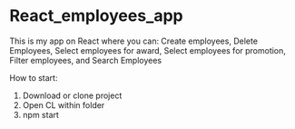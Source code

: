 # React_employees_app
This is my app on React where you can: Create employees, Delete Employees, Select employees for award, Select employees for promotion, Filter employees, and Search Employees

How to start:
 1. Download or clone project
 2. Open CL within folder
 3. npm start
